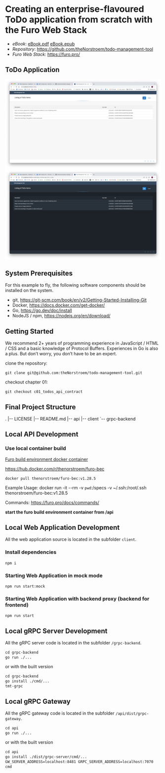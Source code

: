 # Creating an enterprise-flavoured ToDo application from scratch with the Furo Web Stack

- _eBook_: [eBook.pdf](./eBook.pdf) [eBook.epub](./eBook.epub)
- _Repository_: https://github.com/theNorstroem/todo-management-tool
- _Furo Web Stack_: https://furo.pro/

## ToDo Application
![screenshot](assets/search_fiori_3.png "Screenshot default theme")
![screenshot](assets/search_fiori_3_dark.png "Screenshot dark theme")

## System Prerequisites
For this example to fly, the following software components should be installed on the system.
- git, https://git-scm.com/book/en/v2/Getting-Started-Installing-Git
- Docker, https://docs.docker.com/get-docker/
- Go, https://go.dev/doc/install
- NodeJS / npm, https://nodejs.org/en/download/


## Getting Started
We recommend 2+ years of programming experience in JavaScript / HTML / CSS and a basic knowledge of Protocol Buffers. Experiences in Go is also a plus. But don’t worry, you don’t have to be an expert.

clone the repository: 
``` 
git clone git@github.com:theNorstroem/todo-management-tool.git 
```

checkout chapter 01: 
```
git checkout c01_todos_api_contract
```

 
## Final Project Structure
.
|-- LICENSE
|-- README.md
|-- api
|-- client
`-- grpc-backend

## Local API Development

### Use local container build
[Furo build environment docker container](https://github.com/eclipse/eclipsefuro/tree/main/BEC)

https://hub.docker.com/r/thenorstroem/furo-bec

```shell script
docker pull thenorstroem/furo-bec:v1.28.5
```

Example Usage: docker run -it --rm -v `pwd`:/specs -v ~/.ssh:/root/.ssh thenorstroem/furo-bec:v1.28.5

Commands: https://furo.pro/docs/commands/

**start the furo build environment container from /api**

## Local Web Application Development
All the web application source is located in the subfolder `client`.

### Install dependencies
```
npm i
```

### Starting Web Application in mock mode
```
npm run start:mock
```

### Starting Web Application with backend proxy (backend for frontend)
```
npm run start
```

## Local gRPC Server Development
All the gRPC server code is located in the subfolder `/grpc-backend`.

```
cd grpc-backend
go run ./...
```

or with the built version
```
cd grpc-backend
go install ./cmd/...
tmt-grpc
```

## Local gRPC Gateway
All the gRPC gateway code is located in the subfolder `/api/dist/grpc-gateway`.

```
cd api
go run ./...
```

or with the built version
```
cd api
go install ./dist/grpc-server/cmd/...
GW_SERVER_ADDRESS=localhost:8481 GRPC_SERVER_ADDRESS=localhost:7070 cmd

```

